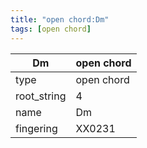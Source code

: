```yaml
---
title: "open chord:Dm"
tags: [open chord]
---
```


|Dm|open chord|
|---|---|
|type|open chord|
|root_string|4|
|name|Dm|
|fingering|XX0231|


